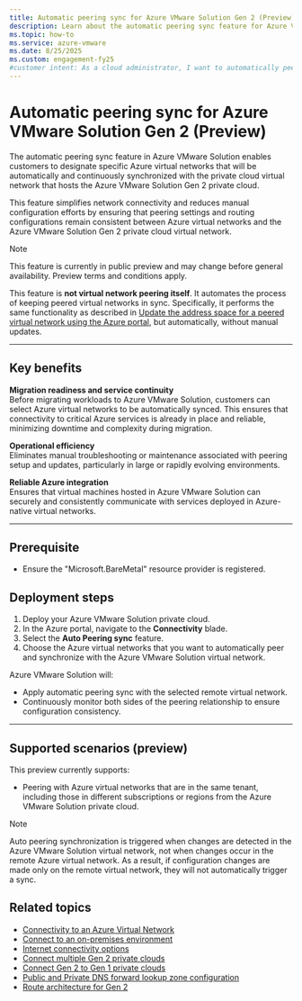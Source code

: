 ```yaml
---
title: Automatic peering sync for Azure VMware Solution Gen 2 (Preview)
description: Learn about the automatic peering sync feature for Azure VMware Solution Gen 2 private clouds that simplifies connectivity by automatically synchronizing Azure virtual networks with the private cloud virtual network.
ms.topic: how-to
ms.service: azure-vmware
ms.date: 8/25/2025
ms.custom: engagement-fy25
#customer intent: As a cloud administrator, I want to automatically peer and synchronize Azure virtual networks with my Azure VMware Solution Gen 2 private cloud so that I can simplify connectivity and reduce manual configuration.
---
```


# Automatic peering sync for Azure VMware Solution Gen 2 (Preview)

The automatic peering sync feature in Azure VMware Solution enables customers to designate specific Azure virtual networks that will be automatically and continuously synchronized with the private cloud virtual network that hosts the Azure VMware Solution Gen 2 private cloud.  

This feature simplifies network connectivity and reduces manual configuration efforts by ensuring that peering settings and routing configurations remain consistent between Azure virtual networks and the Azure VMware Solution Gen 2 private cloud virtual network.  

> [!NOTE]  
> This feature is currently in public preview and may change before general availability. Preview terms and conditions apply.  
>
> This feature is **not virtual network peering itself**. It automates the process of keeping peered virtual networks in sync. Specifically, it performs the same functionality as described in [Update the address space for a peered virtual network using the Azure portal](/azure/virtual-network/update-virtual-network-peering-address-space), but automatically, without manual updates.  

---

## Key benefits  

**Migration readiness and service continuity**  
Before migrating workloads to Azure VMware Solution, customers can select Azure virtual networks to be automatically synced. This ensures that connectivity to critical Azure services is already in place and reliable, minimizing downtime and complexity during migration.  

**Operational efficiency**  
Eliminates manual troubleshooting or maintenance associated with peering setup and updates, particularly in large or rapidly evolving environments.  

**Reliable Azure integration**  
Ensures that virtual machines hosted in Azure VMware Solution can securely and consistently communicate with services deployed in Azure-native virtual networks.  

---

## Prerequisite

- Ensure the "Microsoft.BareMetal" resource provider is registered.

## Deployment steps 

1. Deploy your Azure VMware Solution private cloud.  
2. In the Azure portal, navigate to the **Connectivity** blade.  
3. Select the **Auto Peering sync** feature.  
4. Choose the Azure virtual networks that you want to automatically peer and synchronize with the Azure VMware Solution virtual network.  

Azure VMware Solution will:  
- Apply automatic peering sync with the selected remote virtual network.  
- Continuously monitor both sides of the peering relationship to ensure configuration consistency.  

---

## Supported scenarios (preview)  

This preview currently supports:  

- Peering with Azure virtual networks that are in the same tenant, including those in different subscriptions or regions from the Azure VMware Solution private cloud.  

> [!NOTE]  
> Auto peering synchronization is triggered when changes are detected in the Azure VMware Solution virtual network, not when changes occur in the remote Azure virtual network. As a result, if configuration changes are made only on the remote virtual network, they will not automatically trigger a sync.  

## Related topics  

- [Connectivity to an Azure Virtual Network](native-network-connectivity.md)  
- [Connect to an on-premises environment](native-connect-on-premises.md)  
- [Internet connectivity options](native-internet-connectivity-design-considerations.md)  
- [Connect multiple Gen 2 private clouds](native-connect-multiple-private-clouds.md)  
- [Connect Gen 2 to Gen 1 private clouds](native-connect-private-cloud-previous-edition.md)  
- [Public and Private DNS forward lookup zone configuration](native-dns-forward-lookup-zone.md)  
- [Route architecture for Gen 2](native-network-routing-architecture.md)  
